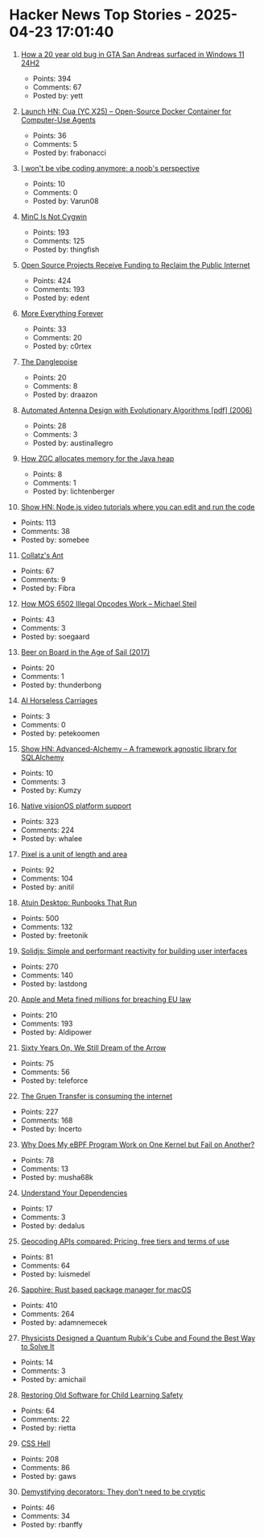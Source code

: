 # Hacker News Top Stories - 2025-04-23 17:01:40

1. [How a 20 year old bug in GTA San Andreas surfaced in Windows 11 24H2](https://cookieplmonster.github.io/2025/04/23/gta-san-andreas-win11-24h2-bug/)
   - Points: 394
   - Comments: 67
   - Posted by: yett

2. [Launch HN: Cua (YC X25) – Open-Source Docker Container for Computer-Use Agents](https://github.com/trycua/cua)
   - Points: 36
   - Comments: 5
   - Posted by: frabonacci

3. [I won't be vibe coding anymore: a noob's perspective](https://varunraghu.com/why-i-wont-be-vibe-coding-anymore/)
   - Points: 10
   - Comments: 0
   - Posted by: Varun08

4. [MinC Is Not Cygwin](https://minc.commandlinerevolution.nl/english/home.html)
   - Points: 193
   - Comments: 125
   - Posted by: thingfish

5. [Open Source Projects Receive Funding to Reclaim the Public Internet](https://nlnet.nl/news/2025/20250422-announcement-grants-CommonsFund.html)
   - Points: 424
   - Comments: 193
   - Posted by: edent

6. [More Everything Forever](https://www.nytimes.com/2025/04/23/books/review/more-everything-forever-adam-becker.html)
   - Points: 33
   - Comments: 20
   - Posted by: c0rtex

7. [The Danglepoise](https://www.sallery.co.uk/danglepoise)
   - Points: 20
   - Comments: 8
   - Posted by: draazon

8. [Automated Antenna Design with Evolutionary Algorithms [pdf] (2006)](https://ntrs.nasa.gov/api/citations/20060024675/downloads/20060024675.pdf)
   - Points: 28
   - Comments: 3
   - Posted by: austinallegro

9. [How ZGC allocates memory for the Java heap](https://joelsiks.com/posts/zgc-heap-memory-allocation/)
   - Points: 8
   - Comments: 1
   - Posted by: lichtenberger

10. [Show HN: Node.js video tutorials where you can edit and run the code](undefined)
   - Points: 113
   - Comments: 38
   - Posted by: somebee

11. [Collatz's Ant](https://gbragafibra.github.io/2025/01/08/collatz_ant2.html)
   - Points: 67
   - Comments: 9
   - Posted by: Fibra

12. [How MOS 6502 Illegal Opcodes Work – Michael Steil](https://www.pagetable.com/?p=39)
   - Points: 43
   - Comments: 3
   - Posted by: soegaard

13. [Beer on Board in the Age of Sail (2017)](https://blog.library.si.edu/blog/2017/08/02/beer-board-age-sail/)
   - Points: 20
   - Comments: 1
   - Posted by: thunderbong

14. [AI Horseless Carriages](https://koomen.dev/essays/horseless-carriages/)
   - Points: 3
   - Comments: 0
   - Posted by: petekoomen

15. [Show HN: Advanced-Alchemy – A framework agnostic library for SQLAlchemy](https://github.com/litestar-org/advanced-alchemy)
   - Points: 10
   - Comments: 3
   - Posted by: Kumzy

16. [Native visionOS platform support](https://github.com/godotengine/godot/pull/105628)
   - Points: 323
   - Comments: 224
   - Posted by: whalee

17. [Pixel is a unit of length and area](https://www.nayuki.io/page/pixel-is-a-unit-of-length-and-area)
   - Points: 92
   - Comments: 104
   - Posted by: anitil

18. [Atuin Desktop: Runbooks That Run](https://blog.atuin.sh/atuin-desktop-runbooks-that-run/)
   - Points: 500
   - Comments: 132
   - Posted by: freetonik

19. [Solidjs: Simple and performant reactivity for building user interfaces](https://www.solidjs.com/)
   - Points: 270
   - Comments: 140
   - Posted by: lastdong

20. [Apple and Meta fined millions for breaching EU law](https://ca.finance.yahoo.com/news/apple-fined-570-million-meta-094701712.html)
   - Points: 210
   - Comments: 193
   - Posted by: Aldipower

21. [Sixty Years On, We Still Dream of the Arrow](https://watershedmagazine.com/features/sixty-years-on-we-still-dream-of-the-arrow/)
   - Points: 75
   - Comments: 56
   - Posted by: teleforce

22. [The Gruen Transfer is consuming the internet](https://sebs.website/blog/the%20gruen-transfer-is-consuming-the-internet)
   - Points: 227
   - Comments: 168
   - Posted by: Incerto

23. [Why Does My eBPF Program Work on One Kernel but Fail on Another?](https://ebpfchirp.substack.com/p/why-does-my-ebpf-program-work-on)
   - Points: 78
   - Comments: 13
   - Posted by: musha68k

24. [Understand Your Dependencies](https://deps.dev/)
   - Points: 17
   - Comments: 3
   - Posted by: dedalus

25. [Geocoding APIs compared: Pricing, free tiers and terms of use](https://www.bitoff.org/geocoding-apis-comparison/)
   - Points: 81
   - Comments: 64
   - Posted by: luismedel

26. [Sapphire: Rust based package manager for macOS](https://github.com/alexykn/sapphire)
   - Points: 410
   - Comments: 264
   - Posted by: adamnemecek

27. [Physicists Designed a Quantum Rubik's Cube and Found the Best Way to Solve It](https://www.sciencealert.com/physicists-designed-a-quantum-rubiks-cube-and-found-the-best-way-to-solve-it)
   - Points: 14
   - Comments: 3
   - Posted by: amichail

28. [Restoring Old Software for Child Learning Safety](https://rietta.com/blog/child-learning-with-old-software/)
   - Points: 64
   - Comments: 22
   - Posted by: rietta

29. [CSS Hell](https://csshell.com/)
   - Points: 208
   - Comments: 86
   - Posted by: gaws

30. [Demystifying decorators: They don't need to be cryptic](https://www.thepythoncodingstack.com/p/demystifying-python-decorators)
   - Points: 46
   - Comments: 34
   - Posted by: rbanffy

